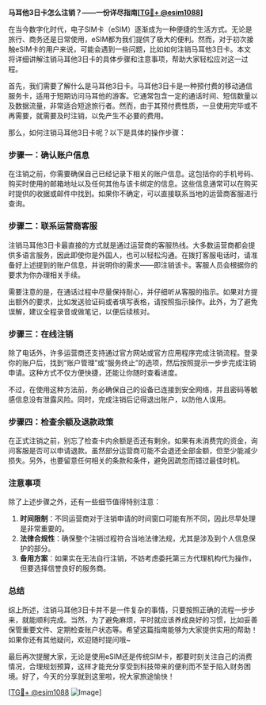**马耳他3日卡怎么注销？——一份详尽指南[[TG💪+ @esim1088](https://t.me/s/esim1088)]**

在当今数字化时代，电子SIM卡（eSIM）逐渐成为一种便捷的生活方式。无论是旅行、商务还是日常使用，eSIM都为我们提供了极大的便利。然而，对于初次接触eSIM卡的用户来说，可能会遇到一些问题，比如如何注销马耳他3日卡。本文将详细讲解注销马耳他3日卡的具体步骤和注意事项，帮助大家轻松应对这一过程。

首先，我们需要了解什么是马耳他3日卡。马耳他3日卡是一种预付费的移动通信服务卡，适用于短期访问马耳他的游客。它通常包含一定的通话时间、短信数量以及数据流量，非常适合短途旅行者。然而，由于其预付费性质，一旦使用完毕或不再需要，就需要及时注销，以免产生不必要的费用。

那么，如何注销马耳他3日卡呢？以下是具体的操作步骤：

### 步骤一：确认账户信息

在注销之前，你需要确保自己已经记录下相关的账户信息。这包括你的手机号码、购买时使用的邮箱地址以及任何其他与该卡绑定的信息。这些信息通常可以在购买时提供的收据或邮件中找到。如果你不确定，可以直接联系当地的运营商客服进行查询。

### 步骤二：联系运营商客服

注销马耳他3日卡最直接的方式就是通过运营商的客服热线。大多数运营商都会提供多语言服务，因此即使你是外国人，也可以轻松沟通。在拨打客服电话时，请准备好上述提到的账户信息，并说明你的需求——即注销该卡。客服人员会根据你的要求为你办理相关手续。

需要注意的是，在通话过程中尽量保持耐心，并仔细听从客服的指示。如果对方提出额外的要求，比如发送验证码或者填写表格，请按照指示操作。此外，为了避免误解，建议全程录音或做笔记，以便后续核对。

### 步骤三：在线注销

除了电话外，许多运营商还支持通过官方网站或官方应用程序完成注销流程。登录你的账户后，找到“账户管理”或“服务终止”的选项，然后按照提示一步步完成注销申请。这种方式不仅方便快捷，还能让你随时查看进度。

不过，在使用这种方法前，务必确保自己的设备已连接到安全网络，并且密码等敏感信息没有泄露风险。同时，完成注销后记得退出账户，以防他人误用。

### 步骤四：检查余额及退款政策

在正式注销之前，别忘了检查卡内余额是否还有剩余。如果有未消费完的资金，询问客服是否可以申请退款。虽然部分运营商可能不会退还全部金额，但至少能减少损失。另外，也要留意任何相关的条款和条件，避免因疏忽而错过最佳时机。

### 注意事项

除了上述步骤之外，还有一些细节值得特别注意：

1. **时间限制**：不同运营商对于注销申请的时间窗口可能有所不同，因此尽早处理是非常重要的。
2. **法律合规性**：确保整个注销过程符合当地法律法规，尤其是涉及到个人信息保护的部分。
3. **备用方案**：如果实在无法自行注销，不妨考虑委托第三方代理机构代为操作，但要选择信誉良好的服务商。

### 总结

综上所述，注销马耳他3日卡并不是一件复杂的事情，只要按照正确的流程一步步来，就能顺利完成。当然，为了避免麻烦，平时就应该养成良好的习惯，比如妥善保管重要文件、定期检查账户状态等。希望这篇指南能够为大家提供实用的帮助！如果你还有其他疑问，欢迎随时提问哦~

最后再次提醒大家，无论是使用eSIM还是传统SIM卡，都要时刻关注自己的消费情况，合理规划预算，这样才能充分享受到科技带来的便利而不至于陷入财务困境。好了，今天的分享就到这里啦，祝大家旅途愉快！

[[TG💪+ @esim1088](https://t.me/s/esim1088) ![Image](https://i.postimg.cc/4NQfJmqS/Snipaste-2025-05-13-00-14-12.png)]